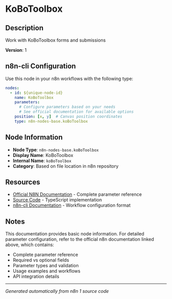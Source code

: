 # KoBoToolbox

## Description

Work with KoBoToolbox forms and submissions

**Version**: 1

## n8n-cli Configuration

Use this node in your n8n workflows with the following type:

```yaml
nodes:
  - id: ${unique-node-id}
    name: KoBoToolbox
    parameters:
      # Configure parameters based on your needs
      # See official documentation for available options
    position: [x, y]  # Canvas position coordinates
    type: n8n-nodes-base.koBoToolbox
```

## Node Information

- **Node Type**: `n8n-nodes-base.koBoToolbox`
- **Display Name**: KoBoToolbox
- **Internal Name**: `koBoToolbox`
- **Category**: Based on file location in n8n repository

## Resources

- [Official N8N Documentation](https://docs.n8n.io/integrations/builtin/app-nodes/n8n-nodes-base.kobotoolbox/) - Complete parameter reference
- [Source Code](https://github.com/n8n-io/n8n/blob/master/packages/nodes-base/nodes/KoBoToolbox/KoBoToolbox.node.ts) - TypeScript implementation
- [n8n-cli Documentation](https://github.com/edenreich/n8n-cli) - Workflow configuration format

## Notes

This documentation provides basic node information. For detailed parameter configuration, 
refer to the official n8n documentation linked above, which contains:

- Complete parameter reference
- Required vs optional fields
- Parameter types and validation
- Usage examples and workflows
- API integration details

---
*Generated automatically from n8n 1 source code*
